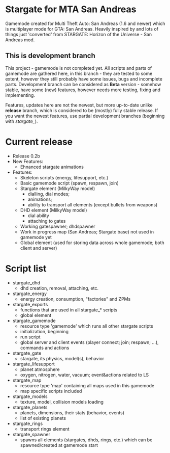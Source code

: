 # Stargate for MTA San Andreas

 Gamemode created for Multi Theft Auto: San Andreas (1.6 and newer) which is multiplayer mode for GTA: San Andreas. Heavily inspired by and lots of things just 'converted' from STARGATE: Horizon of the Universe - San Andreas mod.

## This is development branch

This project - gamemode is not completed yet. All scripts and parts of gamemode are gathered here, in this branch - they are tested to some extent, however they still probably have some issues, bugs and incomplete parts. Development branch can be considered as **Beta** version - somehow stable, have some (new) features, however needs more testing, fixing and implementing.

Features, updates here are not the newest, but more up-to-date unlike **release** branch, which is considered to be (mostly) fully stable release. If you want the newest features, use partial development branches (beginning with *stargate_*).


# Current release

- Release 0.2b
- New Features:
    - Ehnanced stargate animations
- Features:
    - Skeleton scripts (energy, lifesupport, etc.)
    - Basic gamemode script (spawn, respawn, join)
    - Stargate element (MilkyWay model)
        - dialling, dial modes;
        - animations;
        - ability to transport all elements (except bullets from weapons)
    - DHD element (MilkyWay model)
        - dial ability
        - attaching to gates
    - Working gatespawner; dhdspawner
    - Work in progress map (San Andreas; Stargate base) not used in gamemode yet 
    - Global element (used for storing data across whole gamemode; both client and server)


# Script list

- stargate_dhd
    - dhd creation, removal, attaching, etc.
- stargate_energy
    - energy creation, consumption, "factories" and ZPMs
- stargate_exports
    - functions that are used in all stargate_* scripts
    - global element
- stargate_gamemode
    - resource type 'gamemode' which runs all other stargate scripts
    - initialization, beginning
    - run script
    - global server and client events (player connect; join; respawn; ...), commands and actions
- stargate_gate
    - stargate, its physics, model(s), behavior
- stargate_lifesupport
    - planet atmosphere
    - oxygen, nitrogen, water, vacuum; event&actions related to LS
- stargate_map
    - resource type 'map' containing all maps used in this gamemode
    - map specific scripts included
- stargate_models
    - texture, model, collision models loading
- stargate_planets
    - planets, dimensions, their stats (behavior, events)
    - list of existing planets
- stargate_rings
    - transport rings element
- stargate_spawner
    - spawns all elements (stargates, dhds, rings, etc.) which can be spawned/created at gamemode start
